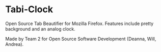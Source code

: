
# Tabi-Clock

Open Source Tab Beautifier for Mozilla Firefox. Features include pretty background and an analog clock.


Made by Team 2 for Open Source Software Development (Deanna, Will, Andrea).

